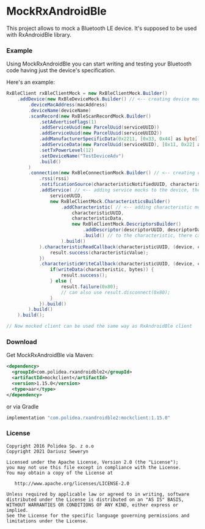MockRxAndroidBle
=============

This project allows to mock a Bluetooth LE device. It's supposed to be used with RxAndroidBle library.


### Example

Using MockRxAndroidBle you can start writing and testing your Bluetooth code having just the device's specification.

Here's an example:

```java
RxBleClient rxBleClientMock = new RxBleClientMock.Builder()
    .addDevice(new RxBleDeviceMock.Builder() // <-- creating device mock, there can me multiple of them
        .deviceMacAddress(macAddress)
        .deviceName(deviceName)
        .scanRecord(new RxBleScanRecordMock.Builder()
            .setAdvertiseFlags(1)
            .addServiceUuid(new ParcelUuid(serviceUUID))
            .addServiceUuid(new ParcelUuid(serviceUUID2))
            .addManufacturerSpecificData(0x2211, [0x33, 0x44] as byte[])
            .addServiceData(new ParcelUuid(serviceUUID), [0x11, 0x22] as byte[])
            .setTxPowerLevel(12)
            .setDeviceName("TestDeviceAdv")
            .build()
        )
        .connection(new RxBleConnectionMock.Builder() // <-- creating connection mock
            .rssi(rssi)
            .notificationSource(characteristicNotifiedUUID, characteristicNotificationSubject)
            .addService( // <-- adding service mocks to the device, there can be multiple of them
                serviceUUID,
                new RxBleClientMock.CharacteristicsBuilder()
                    .addCharacteristic( // <-- adding characteristic mocks to the service, there can be multiple of them
                        characteristicUUID,
                        characteristicData,
                        new RxBleClientMock.DescriptorsBuilder()
                            .addDescriptor(descriptorUUID, descriptorData) // <-- adding descriptor mocks
                            .build() // to the characteristic, there can be multiple of them
                    ).build()
            ).characteristicReadCallback(characteristicUUID, (device, characteristic, result) -> {
                result.success(characteristicValue);
            })
            .characteristicWriteCallback(characteristicUUID, (device, characteristic, bytes, result) -> {
                if(writeData(characteristic, bytes)) {
                    result.success();
                } else {
                    result.failure(0x80);
                    // can also use result.disconnect(0x80); 
                }
            }).build()
        ).build()
    ).build();

// Now mocked client can be used the same way as RxAndroidBle client
```

### Download

Get MockRxAndroidBle via Maven:

```xml
<dependency>
  <groupId>com.polidea.rxandroidble2</groupId>
  <artifactId>mockclient</artifactId>
  <version>1.15.0</version>
  <type>aar</type>
</dependency>
```

or via Gradle

```groovy
implementation "com.polidea.rxandroidble2:mockclient:1.15.0"
```

### License

    Copyright 2016 Polidea Sp. z o.o
    Copyright 2021 Dariusz Seweryn

    Licensed under the Apache License, Version 2.0 (the "License");
    you may not use this file except in compliance with the License.
    You may obtain a copy of the License at

       http://www.apache.org/licenses/LICENSE-2.0

    Unless required by applicable law or agreed to in writing, software
    distributed under the License is distributed on an "AS IS" BASIS,
    WITHOUT WARRANTIES OR CONDITIONS OF ANY KIND, either express or implied.
    See the License for the specific language governing permissions and
    limitations under the License.
